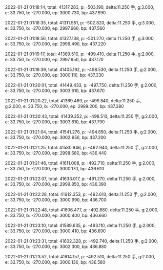 2022-01-21 01:18:14, total: 41317.283, p: -503.190, delta:11.250 手, g:3.000, e: 33.750, b: -270.000, ep: 3000.730, bp: 437.990

2022-01-21 01:18:35, total: 41311.551, p: -502.820, delta:11.250 手, g:3.000, e: 33.750, b: -270.000, ep: 2997.660, bp: 437.560

2022-01-21 01:18:56, total: 41327.138, p: -501.270, delta:11.250 手, g:3.000, e: 33.750, b: -270.000, ep: 2996.490, bp: 437.220

2022-01-21 01:19:17, total: 41389.510, p: -499.410, delta:11.250 手, g:2.000, e: 33.750, b: -270.000, ep: 2997.950, bp: 437.170

2022-01-21 01:19:39, total: 41405.192, p: -498.530, delta:11.250 手, g:2.000, e: 33.750, b: -270.000, ep: 3000.110, bp: 437.330

2022-01-21 01:20:01, total: 41449.433, p: -497.750, delta:11.250 手, g:2.000, e: 33.750, b: -270.000, ep: 3003.610, bp: 437.670

2022-01-21 01:20:22, total: 41369.469, p: -499.840, delta:11.250 手, g:2.000, e: 33.750, b: -270.000, ep: 2999.200, bp: 437.380

2022-01-21 01:20:43, total: 41439.252, p: -498.510, delta:11.250 手, g:2.000, e: 33.750, b: -270.000, ep: 3003.810, bp: 437.790

2022-01-21 01:21:04, total: 41541.276, p: -494.650, delta:11.250 手, g:2.000, e: 33.750, b: -270.000, ep: 3002.950, bp: 437.200

2022-01-21 01:21:25, total: 41580.946, p: -492.940, delta:11.250 手, g:2.000, e: 33.750, b: -270.000, ep: 2998.580, bp: 436.440

2022-01-21 01:21:46, total: 41611.008, p: -492.710, delta:11.250 手, g:2.000, e: 33.750, b: -270.000, ep: 3000.170, bp: 436.610

2022-01-21 01:22:07, total: 41633.017, p: -491.270, delta:11.250 手, g:2.000, e: 33.750, b: -270.000, ep: 2999.850, bp: 436.390

2022-01-21 01:22:28, total: 41612.353, p: -492.610, delta:11.250 手, g:2.000, e: 33.750, b: -270.000, ep: 3000.990, bp: 436.700

2022-01-21 01:22:48, total: 41606.477, p: -492.880, delta:11.250 手, g:2.000, e: 33.750, b: -270.000, ep: 3000.400, bp: 436.660

2022-01-21 01:23:10, total: 41589.635, p: -493.110, delta:11.250 手, g:2.000, e: 33.750, b: -270.000, ep: 3000.410, bp: 436.690

2022-01-21 01:23:31, total: 41602.328, p: -492.740, delta:11.250 手, g:2.000, e: 33.750, b: -270.000, ep: 3002.300, bp: 436.880

2022-01-21 01:23:52, total: 41614.157, p: -492.510, delta:11.250 手, g:2.000, e: 33.750, b: -270.000, ep: 3000.130, bp: 436.580